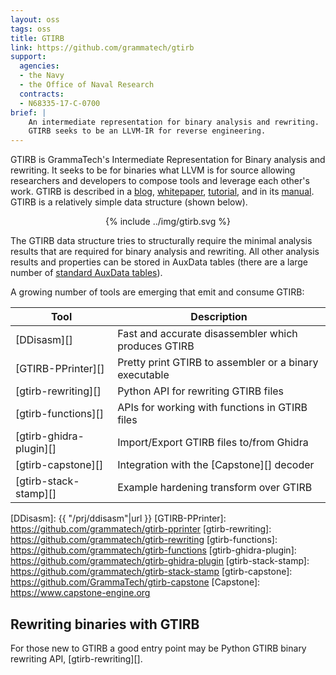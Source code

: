 ```yaml
---
layout: oss
tags: oss
title: GTIRB
link: https://github.com/grammatech/gtirb
support:
  agencies:
  - the Navy
  - the Office of Naval Research
  contracts:
  - N68335-17-C-0700
brief: |
    An intermediate representation for binary analysis and rewriting.
    GTIRB seeks to be an LLVM-IR for reverse engineering.
---
```


GTIRB is GrammaTech's Intermediate Representation for Binary analysis
and rewriting.  It seeks to be for binaries what LLVM is for source
allowing researchers and developers to compose tools and leverage each
other's work. GTIRB is described in a [blog][], [whitepaper][],
[tutorial][], and in its [manual][].  GTIRB is a relatively simple
data structure (shown below).

<center class="gt-smaller-on-small">
  <!-- <img class="w3-round" src="{{ "/img/gtirb.svg"|url }}" width="80%"> -->
  {% include ../img/gtirb.svg %}
</center>

The GTIRB data structure tries to structurally require the minimal
analysis results that are required for binary analysis and rewriting.
All other analysis results and properties can be stored in AuxData
tables (there are a large number of [standard AuxData tables][]).

A growing number of tools are emerging that emit and consume GTIRB:

<center>

| Tool                    | Description                                            |
|-------------------------|--------------------------------------------------------|
| [DDisasm][]             | Fast and accurate disassembler which produces GTIRB    |
| [GTIRB-PPrinter][]      | Pretty print GTIRB to assembler or a binary executable |
| [gtirb-rewriting][]     | Python API for rewriting GTIRB files                   |
| [gtirb-functions][]     | APIs for working with functions in GTIRB files         |
| [gtirb-ghidra-plugin][] | Import/Export GTIRB files to/from Ghidra               |
| [gtirb-capstone][]      | Integration with the [Capstone][] decoder              |
| [gtirb-stack-stamp][]   | Example hardening transform over GTIRB                 |

</center>

[blog]: https://blogs.grammatech.com/open-source-tools-for-binary-analysis-and-rewriting
[whitepaper]: https://arxiv.org/abs/1907.02859
[manual]: https://grammatech.github.io/gtirb
[tutorial]: https://grammatech.github.io/gtirb/md_stack-stamp.html
[standard AuxData tables]: https://grammatech.github.io/gtirb/md__aux_data.html#sanctioned-auxdata-tables
[DDisasm]: {{ "/prj/ddisasm"|url }}
[GTIRB-PPrinter]: https://github.com/grammatech/gtirb-pprinter
[gtirb-rewriting]: https://github.com/grammatech/gtirb-rewriting
[gtirb-functions]: https://github.com/grammatech/gtirb-functions
[gtirb-ghidra-plugin]: https://github.com/grammatech/gtirb-ghidra-plugin
[gtirb-stack-stamp]: https://github.com/grammatech/gtirb-stack-stamp
[gtirb-capstone]: https://github.com/GrammaTech/gtirb-capstone
[Capstone]: https://www.capstone-engine.org


## Rewriting binaries with GTIRB

For those new to GTIRB a good entry point may be Python GTIRB binary
rewriting API, [gtirb-rewriting][].
